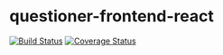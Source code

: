 # questioner-frontend-react

[![Build Status](https://travis-ci.org/innocentEdosa/questioner-frontend-react.svg?branch=develop)](https://travis-ci.org/innocentEdosa/questioner-frontend-react) [![Coverage Status](https://coveralls.io/repos/github/innocentEdosa/questioner-frontend-react/badge.png?branch=develop)](https://coveralls.io/github/innocentEdosa/questioner-frontend-react?branch=develop)

